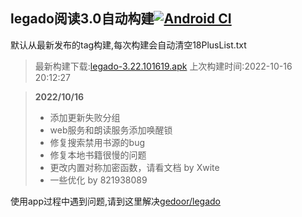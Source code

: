 ## legado阅读3.0自动构建[![Android CI](https://github.com/10bits/gedoor-Build/workflows/Android%20CI/badge.svg)](https://github.com/10bits/gedoor-Build/actions)

默认从最新发布的tag构建,每次构建会自动清空18PlusList.txt

> 最新构建下载:[legado-3.22.101619.apk](https://github.com/ligusx/gedoor-Build/releases/download/legado-3.22.101619/legado-3.22.101619.apk) 上次构建时间:2022-10-16 20:12:27
<!--start-->
> **2022/10/16**
> 
> * 添加更新失败分组
> * web服务和朗读服务添加唤醒锁
> * 修复搜索禁用书源的bug
> * 修复本地书籍很慢的问题
> * 更改内置对称加密函数，请看文档 by Xwite
> * 一些优化 by 821938089
<!--end-->
  
使用app过程中遇到问题,请到这里解决[gedoor/legado](https://github.com/gedoor/legado/issues)

